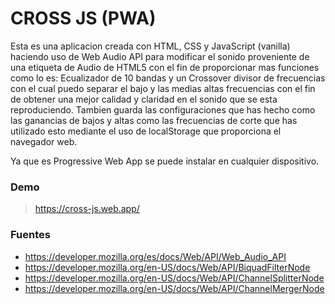 # CROSS JS (PWA)

Esta es una aplicacion creada con HTML, CSS y JavaScript (vanilla) haciendo uso de Web Audio API para modificar el sonido proveniente de una etiqueta de Audio de HTML5 con el fin de proporcionar mas funciones como lo es: Ecualizador de 10 bandas y un Crossover divisor de frecuencias con el cual puedo separar el bajo y las medias altas frecuencias con el fin de obtener una mejor calidad y claridad en el sonido que se esta reproduciendo. Tambien guarda las configuraciones que has hecho como las ganancias de bajos y altas como las frecuencias de corte que has utilizado esto mediante el uso de localStorage que proporciona el navegador web.

Ya que es Progressive Web App se puede instalar en cualquier dispositivo.

### Demo

> https://cross-js.web.app/

### Fuentes

- https://developer.mozilla.org/es/docs/Web/API/Web_Audio_API
- https://developer.mozilla.org/en-US/docs/Web/API/BiquadFilterNode
- https://developer.mozilla.org/en-US/docs/Web/API/ChannelSplitterNode
- https://developer.mozilla.org/en-US/docs/Web/API/ChannelMergerNode
